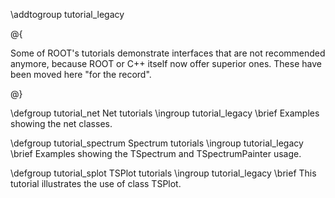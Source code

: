 \addtogroup tutorial_legacy

@{

Some of ROOT's tutorials demonstrate interfaces that are not recommended anymore, because
ROOT or C++ itself now offer superior ones. These have been moved here "for the record".

@}

\defgroup tutorial_net Net tutorials
\ingroup tutorial_legacy
\brief Examples showing the net classes.

\defgroup tutorial_spectrum Spectrum tutorials
\ingroup tutorial_legacy
\brief Examples showing the TSpectrum and TSpectrumPainter usage.

\defgroup tutorial_splot TSPlot tutorials
\ingroup tutorial_legacy
\brief This tutorial illustrates the use of class TSPlot.